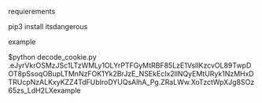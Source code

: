 requierements

pip3 install itsdangerous

example

$python decode_cookie.py .eJyrVkrOSMzJSc1LTzWMLy1OLYrPTFGyMtRBF85LzE1VslIKzcvOL89TwpDOT8pSsoqOBupLTMnNzFOK1Yk2BrJzE_NSEkEcIx2llNQyEMtURyk1NzMHxDTRUcpNzALKxyKZZ4TdFUbIroDYUQsAlhA_Pg.ZRaLWw.XoTzctWpXJg8SOz65zs_LdH2LXexample

